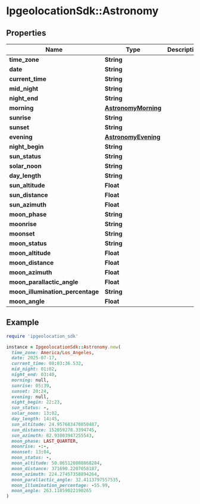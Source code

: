 # IpgeolocationSdk::Astronomy

## Properties

| Name | Type | Description | Notes |
| ---- | ---- | ----------- | ----- |
| **time_zone** | **String** |  | [optional] |
| **date** | **String** |  | [optional] |
| **current_time** | **String** |  | [optional] |
| **mid_night** | **String** |  | [optional] |
| **night_end** | **String** |  | [optional] |
| **morning** | [**AstronomyMorning**](AstronomyMorning.md) |  | [optional] |
| **sunrise** | **String** |  | [optional] |
| **sunset** | **String** |  | [optional] |
| **evening** | [**AstronomyEvening**](AstronomyEvening.md) |  | [optional] |
| **night_begin** | **String** |  | [optional] |
| **sun_status** | **String** |  | [optional] |
| **solar_noon** | **String** |  | [optional] |
| **day_length** | **String** |  | [optional] |
| **sun_altitude** | **Float** |  | [optional] |
| **sun_distance** | **Float** |  | [optional] |
| **sun_azimuth** | **Float** |  | [optional] |
| **moon_phase** | **String** |  | [optional] |
| **moonrise** | **String** |  | [optional] |
| **moonset** | **String** |  | [optional] |
| **moon_status** | **String** |  | [optional] |
| **moon_altitude** | **Float** |  | [optional] |
| **moon_distance** | **Float** |  | [optional] |
| **moon_azimuth** | **Float** |  | [optional] |
| **moon_parallactic_angle** | **Float** |  | [optional] |
| **moon_illumination_percentage** | **String** |  | [optional] |
| **moon_angle** | **Float** |  | [optional] |

## Example

```ruby
require 'ipgeolocation_sdk'

instance = IpgeolocationSdk::Astronomy.new(
  time_zone: America/Los_Angeles,
  date: 2025-07-17,
  current_time: 08:03:36.532,
  mid_night: 01:02,
  night_end: 03:40,
  morning: null,
  sunrise: 05:39,
  sunset: 20:24,
  evening: null,
  night_begin: 22:23,
  sun_status: -,
  solar_noon: 13:02,
  day_length: 14:45,
  sun_altitude: 24.957683470850487,
  sun_distance: 152059278.3394745,
  sun_azimuth: 82.93803947255543,
  moon_phase: LAST_QUARTER,
  moonrise: -:-,
  moonset: 13:04,
  moon_status: -,
  moon_altitude: 50.865120808868284,
  moon_distance: 371690.2207058187,
  moon_azimuth: 224.27457358894264,
  moon_parallactic_angle: 32.4113797557535,
  moon_illumination_percentage: -55.99,
  moon_angle: 263.11859022190265
)
```

